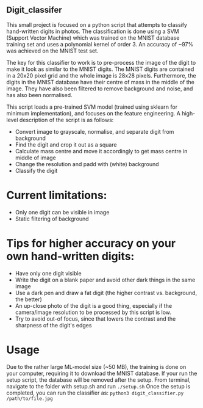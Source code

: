 ## Digit_classifer

This small project is focused on a python script that attempts to classify hand-written digits in photos. The classification is done using a SVM (Support Vector Machine) which was trained on the MNIST database training set and uses a polynomial
kernel of order 3. An accuracy of ~97% was achieved on the MNIST test set.

The key for this classifier to work is to pre-process the image of the digit to make it look as similar
to the MNIST digits. The MNIST digits are contained in a 20x20 pixel grid and the whole image is 28x28 pixels.
Furthermore, the digits in the MNIST database have their centre of mass in the middle of the image. They have
also been filtered to remove background and noise, and has also been normalised.

This script loads a pre-trained SVM model (trained using sklearn for minimum implementation), and focuses on
the feature engineering. A high-level description of the script is as follows:
- Convert image to grayscale, normalise, and separate digit from background
- Find the digit and crop it out as a square
- Calculate mass centre and move it accordingly to get mass centre in middle of image
- Change the resolution and padd with (white) background
- Classify the digit

# Current limitations:
- Only one digit can be visible in image
- Static filtering of background

# Tips for higher accuracy on your own hand-written digits:
- Have only one digit visible
- Write the digit on a blank paper and avoid other dark things in the same image
- Use a dark pen and draw a fat digit (the higher contrast vs. background, the better)
- An up-close photo of the digit is a good thing, especially if the camera/image resolution to be processed by this script is low.
- Try to avoid out-of focus, since that lowers the contrast and the sharpness of the digit's edges

# Usage 
Due to the rather large ML-model size (~50 MB), the training is done on
your computer, requiring it to download the MNIST database. If your run the
setup script, the database will be removed after the setup.
From terminal, navigate to the folder with setup.sh and run `./setup.sh`
Once the setup is completed, you can run the classifier as:
`python3 digit_classifier.py /path/to/file.jpg`
